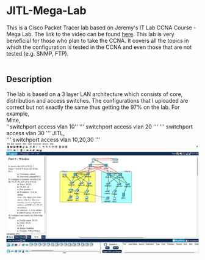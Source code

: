 # JITL-Mega-Lab
This is a Cisco Packet Tracer lab based on Jeremy's IT Lab CCNA Course - Mega Lab. The link to the video can be found [here](https://youtu.be/2p7-MluKAgE). This lab is very beneficial for those who plan to take the CCNA. It covers all the topics in which the configuration is tested in the CCNA and even those that are not tested (e.g. SNMP, FTP).
<br>
<br>
## Description
The lab is based on a 3 layer LAN architecture which consists of core, distribution and access switches. The configurations that I uploaded are correct but not exactly the same thus getting the 97% on the lab.
For example,<br>
Mine,<br>
''switchport access vlan 10''
''' switchport access vlan 20 '''
''' switchport access vlan 30 '''
JITL,<br>
''' switchport access vlan 10,20,30 '''
![image](Mega_Lab.png)
